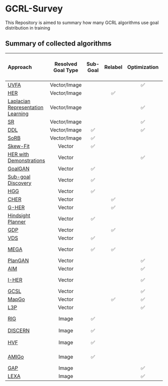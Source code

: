 # GCRL-Survey
This Repository is aimed to summary how many GCRL algorithms use goal distribution in training

## Summary of collected algorithms

| Approach                                                                                                                                                                                                                                                                                                                                           | Resolved Goal Type | Sub-Goal | Relabel | Optimization | Use Env Goal Distribution in training |
|:-------------------------------------------------------------------------------------------------------------------------------------------------------------------------------------------------------------------------------------------------------------------------------------------------------------------------------------------------- |:------------------:|:--------:|:-------:|:------------:|:------------:|
| [UVFA](http://proceedings.mlr.press/v37/schaul15.pdf)                                                                                                                                                                                                                                                                                              | Vector/Image       |          |         | ✅            | ✅            |
| [HER](https://proceedings.neurips.cc/paper/2017/file/453fadbd8a1a3af50a9df4df899537b5-Paper.pdf)                                                                                                                                                                                                                                                   | Vector/Image       |          | ✅       |              | ✅            |
| [Laplacian Representation Learning](https://arxiv.org/pdf/1810.04586.pdf)                                                                                                                                                                                                                                                                          | Vector/Image       |          |         | ✅            | ✅            |
| [SR](https://proceedings.neurips.cc/paper/2019/file/64c26b2a2dcf068c49894bd07e0e6389-Paper.pdf)                                                                                                                                                                                                                                                    | Vector/Image       |          |         | ✅            | ✅            |
| [DDL](https://arxiv.org/pdf/1907.08225.pdf)                                                                                                                                                                                                                                                                                                        | Vector/Image       | ✅        |         | ✅            |  ❌          |
| [SoRB](https://proceedings.neurips.cc/paper/2019/file/5c48ff18e0a47baaf81d8b8ea51eec92-Paper.pdf)                                                                                                                                                                                                                                                  | Vector/Image       | ✅        |         |              | ✅          |
| [Skew-Fit](https://arxiv.org/pdf/1903.03698.pdf)                                                                                                                                                                                                                                                                                                   | Vector             | ✅        |         |              |  ❌           |
| [HER with Demonstrations](https://arxiv.org/pdf/1709.10089.pdf)                                                                                                                                                                                                                                                                                    | Vector             |          |         | ✅            | ✅  demon          |
| [GoalGAN](http://proceedings.mlr.press/v80/florensa18a/florensa18a.pdf)                                                                                                                                                                                                                                                                            | Vector             | ✅        |         |              |  ❌   GAN        |
| [Sub-goal Discovery](https://proceedings.neurips.cc/paper/2019/file/6f518c31f6baa365f55c38d11cc349d1-Paper.pdf)                                                                                                                                                                                                                                    | Vector             | ✅        |         |              | ✅  expert          |
| [HGG](https://proceedings.neurips.cc/paper/2019/file/57db7d68d5335b52d5153a4e01adaa6b-Paper.pdf)                                                                                                                                                                                                                                                   | Vector             | ✅        |         |              | ✅          |
| [CHER](https://proceedings.neurips.cc/paper/2019/file/83715fd4755b33f9c3958e1a9ee221e1-Paper.pdf)                                                                                                                                                                                                                                                  | Vector             |          | ✅       |              | ✅           |
| [G-HER](https://www.sciencedirect.com/science/article/pii/S0925231219308495)                                                                                                                                                                                                                                                                       | Vector             |          | ✅       |              | ✅           |
| [Hindsight Planner](https://ifaamas.org/Proceedings/aamas2020/pdfs/p690.pdf)                                                                                                                                                                                                                                                                       | Vector             | ✅        |         |              | ✅         |
| [GDP](https://www.researchgate.net/profile/Diego-Faria-2/publication/344237429_Goal_Density-based_Hindsight_Experience_Prioritization_for_Multi-Goal_Robot_Manipulation_Reinforcement_Learning/links/5f5f4d904585154dbbd03279/Goal-Density-based-Hindsight-Experience-Prioritization-for-Multi-Goal-Robot-Manipulation-Reinforcement-Learning.pdf) | Vector             |          | ✅       |              | ✅            |
| [VDS](https://proceedings.neurips.cc/paper/2020/file/566f0ea4f6c2e947f36795c8f58ba901-Paper.pdf)                                                                                                                                                                                                                                                   | Vector             | ✅        |         |              | ✅  *           |
| [MEGA](http://proceedings.mlr.press/v119/pitis20a/pitis20a.pdf)                                                                                                                                                                                                                                                                                    | Vector             | ✅        | ✅       |              | ✅  pick with < α          |
| [PlanGAN](https://proceedings.neurips.cc/paper/2020/file/6101903146e4bbf4999c449d78441606-Paper.pdf)                                                                                                                                                                                                                                               | Vector             |          |         | ✅            | ✅          |
| [AIM](https://proceedings.neurips.cc/paper/2021/file/486c0401c56bf7ec2daa9eba58907da9-Paper.pdf)                                                                                                                                                                                                                                                   | Vector             |          |         | ✅            | ✅           |
| [I-HER](https://arxiv.org/pdf/2110.02414.pdf)                                                                                                                                                                                                                                                                                                      | Vector             |          |         | ✅            | ✅  same with her          |
| [GCSL](https://arxiv.org/pdf/1912.06088.pdf)                                                                                                                                                                                                                                                                                                       | Vector             |          |         | ✅            | ✅         |
| [MapGo](https://arxiv.org/pdf/2105.06350.pdf)                                                                                                                                                                                                                                                                                                      | Vector             |          | ✅       | ✅            | ✅           |
| [L3P](http://proceedings.mlr.press/v139/zhang21x/zhang21x.pdf)                                                                                                                                                                                                                                                                                     | Vector             |          |         | ✅            | ✅           |
| [RIG](https://proceedings.neurips.cc/paper/2018/file/7ec69dd44416c46745f6edd947b470cd-Paper.pdf)                                                                                                                                                                                                                                                   | Image              | ✅        |         |              | imagined goal    |
| [DISCERN](https://arxiv.org/pdf/1811.11359.pdf)                                                                                                                                                                                                                                                                                                    | Image              | ✅        |         |              | ❌ ？           |
| [HVF](https://arxiv.org/pdf/1909.05829.pdf)                                                                                                                                                                                                                                                                                                        | Image              | ✅        |         |              | ✅  image final goal|
| [AMIGo](https://arxiv.org/pdf/2006.12122.pdf)                                                                                                                                                                                                                                                                                                      | Image              | ✅        |         |              | ❌ goal from teacher  |
| [GAP](http://proceedings.mlr.press/v119/nair20a/nair20a.pdf)                                                                                                                                                                                                                                                                                       | Image              |          |         | ✅            | ✅            |
| [LEXA](https://arxiv.org/pdf/2110.09514.pdf)                                                                                                                                                                                                                                                                                                       | Image              |          |         | ✅            | ❌ g~D       |
